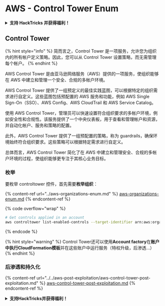# AWS - Control Tower Enum

<details>

<summary><strong>支持 HackTricks 并获得福利！</strong></summary>

* 如果您想在 HackTricks 中看到您的公司广告，或者如果您想访问 PEASS 的最新版本或下载 HackTricks 的 PDF，请查看[**订阅计划**](https://github.com/sponsors/carlospolop)！
* 获取[**官方 PEASS 和 HackTricks 商品**](https://peass.creator-spring.com)
* 发现[**PEASS 家族**](https://opensea.io/collection/the-peass-family)，我们的独家[**NFT**](https://opensea.io/collection/the-peass-family)收藏品
* **加入** 💬 [**Discord 群组**](https://discord.gg/hRep4RUj7f) 或 [**Telegram 群组**](https://t.me/peass) 或 **关注**我的 **Twitter** 🐦 [**@carlospolopm**](https://twitter.com/carlospolopm)**。**
* **通过向** [**HackTricks**](https://github.com/carlospolop/hacktricks) **和** [**HackTricks Cloud**](https://github.com/carlospolop/hacktricks-cloud) **github 仓库提交 PR 来分享您的黑客技巧。**

</details>

## Control Tower

{% hint style="info" %}
简而言之，Control Tower 是一项服务，允许您为组织内的所有帐户定义策略。因此，您可以从 Control Tower 设置策略，而无需管理每个帐户。
{% endhint %}

AWS Control Tower 是由亚马逊网络服务（AWS）提供的一项服务，使组织能够在 AWS 中建立和管理一个安全、合规的多帐户环境。

AWS Control Tower 提供了一组预定义的最佳实践蓝图，可以根据特定的组织需求进行自定义。这些蓝图包括预配置的 AWS 服务和功能，例如 AWS Single Sign-On（SSO）、AWS Config、AWS CloudTrail 和 AWS Service Catalog。

使用 AWS Control Tower，管理员可以快速设置符合组织要求的多帐户环境，例如安全性和合规性。该服务提供了一个中央仪表板，用于查看和管理帐户和资源，并自动化帐户、服务和策略的配置。

此外，AWS Control Tower 提供了一组预配置的策略，称为 guardrails，确保环境始终符合组织要求。这些策略可以根据特定需求进行自定义。

总体而言，AWS Control Tower 简化了在 AWS 中建立和管理安全、合规的多帐户环境的过程，使组织能够更专注于其核心业务目标。

### 枚举

要枚举 controltower 控件，首先需要**枚举组织**：

{% content-ref url="../aws-organizations-enum.md" %}
[aws-organizations-enum.md](../aws-organizations-enum.md)
{% endcontent-ref %}

{% code overflow="wrap" %}
```bash
# Get controls applied in an account
aws controltower list-enabled-controls --target-identifier arn:aws:organizations::<acc_id>:ou/<ou-id>
```
{% endcode %}

{% hint style="warning" %}
Control Tower还可以使用**Account factory**在**账户中执行CloudFormation模板**并在这些账户中运行服务（特权升级，后渗透...）
{% endhint %}

### 后渗透和持久化

{% content-ref url="../../aws-post-exploitation/aws-control-tower-post-exploitation.md" %}
[aws-control-tower-post-exploitation.md](../../aws-post-exploitation/aws-control-tower-post-exploitation.md)
{% endcontent-ref %}

<details>

<summary><strong>支持HackTricks并获得福利！</strong></summary>

* 如果您想在HackTricks中看到您的**公司广告**，或者如果您想访问**PEASS的最新版本或下载PDF格式的HackTricks**，请查看[**订阅计划**](https://github.com/sponsors/carlospolop)！
* 获取[**官方PEASS和HackTricks周边产品**](https://peass.creator-spring.com)
* 发现[**PEASS家族**](https://opensea.io/collection/the-peass-family)，我们的独家[**NFT**](https://opensea.io/collection/the-peass-family)收藏品
* **加入** 💬 [**Discord群组**](https://discord.gg/hRep4RUj7f) 或 [**Telegram群组**](https://t.me/peass) 或 **关注**我的**Twitter** 🐦 [**@carlospolopm**](https://twitter.com/carlospolopm)**。**
* **通过向**[**HackTricks**](https://github.com/carlospolop/hacktricks) **和** [**HackTricks Cloud**](https://github.com/carlospolop/hacktricks-cloud) **github仓库提交PR来分享您的黑客技巧。**

</details>
